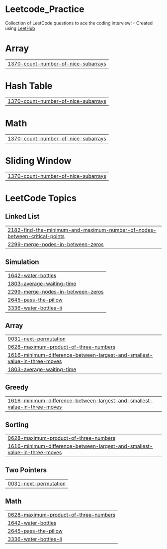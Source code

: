 # Leetcode_Practice
Collection of LeetCode questions to ace the coding interview! - Created using [LeetHub](https://github.com/QasimWani/LeetHub)


# Array
|  |
| ------- |
| [1370-count-number-of-nice-subarrays](https://github.com/angusyang901130/Leetcode_Practice/tree/master/1370-count-number-of-nice-subarrays) |
# Hash Table
|  |
| ------- |
| [1370-count-number-of-nice-subarrays](https://github.com/angusyang901130/Leetcode_Practice/tree/master/1370-count-number-of-nice-subarrays) |
# Math
|  |
| ------- |
| [1370-count-number-of-nice-subarrays](https://github.com/angusyang901130/Leetcode_Practice/tree/master/1370-count-number-of-nice-subarrays) |
# Sliding Window
|  |
| ------- |
| [1370-count-number-of-nice-subarrays](https://github.com/angusyang901130/Leetcode_Practice/tree/master/1370-count-number-of-nice-subarrays) |
<!---LeetCode Topics Start-->
# LeetCode Topics
## Linked List
|  |
| ------- |
| [2182-find-the-minimum-and-maximum-number-of-nodes-between-critical-points](https://github.com/angusyang901130/Leetcode_Practice/tree/master/2182-find-the-minimum-and-maximum-number-of-nodes-between-critical-points) |
| [2299-merge-nodes-in-between-zeros](https://github.com/angusyang901130/Leetcode_Practice/tree/master/2299-merge-nodes-in-between-zeros) |
## Simulation
|  |
| ------- |
| [1642-water-bottles](https://github.com/angusyang901130/Leetcode_Practice/tree/master/1642-water-bottles) |
| [1803-average-waiting-time](https://github.com/angusyang901130/Leetcode_Practice/tree/master/1803-average-waiting-time) |
| [2299-merge-nodes-in-between-zeros](https://github.com/angusyang901130/Leetcode_Practice/tree/master/2299-merge-nodes-in-between-zeros) |
| [2645-pass-the-pillow](https://github.com/angusyang901130/Leetcode_Practice/tree/master/2645-pass-the-pillow) |
| [3336-water-bottles-ii](https://github.com/angusyang901130/Leetcode_Practice/tree/master/3336-water-bottles-ii) |
## Array
|  |
| ------- |
| [0031-next-permutation](https://github.com/angusyang901130/Leetcode_Practice/tree/master/0031-next-permutation) |
| [0628-maximum-product-of-three-numbers](https://github.com/angusyang901130/Leetcode_Practice/tree/master/0628-maximum-product-of-three-numbers) |
| [1616-minimum-difference-between-largest-and-smallest-value-in-three-moves](https://github.com/angusyang901130/Leetcode_Practice/tree/master/1616-minimum-difference-between-largest-and-smallest-value-in-three-moves) |
| [1803-average-waiting-time](https://github.com/angusyang901130/Leetcode_Practice/tree/master/1803-average-waiting-time) |
## Greedy
|  |
| ------- |
| [1616-minimum-difference-between-largest-and-smallest-value-in-three-moves](https://github.com/angusyang901130/Leetcode_Practice/tree/master/1616-minimum-difference-between-largest-and-smallest-value-in-three-moves) |
## Sorting
|  |
| ------- |
| [0628-maximum-product-of-three-numbers](https://github.com/angusyang901130/Leetcode_Practice/tree/master/0628-maximum-product-of-three-numbers) |
| [1616-minimum-difference-between-largest-and-smallest-value-in-three-moves](https://github.com/angusyang901130/Leetcode_Practice/tree/master/1616-minimum-difference-between-largest-and-smallest-value-in-three-moves) |
## Two Pointers
|  |
| ------- |
| [0031-next-permutation](https://github.com/angusyang901130/Leetcode_Practice/tree/master/0031-next-permutation) |
## Math
|  |
| ------- |
| [0628-maximum-product-of-three-numbers](https://github.com/angusyang901130/Leetcode_Practice/tree/master/0628-maximum-product-of-three-numbers) |
| [1642-water-bottles](https://github.com/angusyang901130/Leetcode_Practice/tree/master/1642-water-bottles) |
| [2645-pass-the-pillow](https://github.com/angusyang901130/Leetcode_Practice/tree/master/2645-pass-the-pillow) |
| [3336-water-bottles-ii](https://github.com/angusyang901130/Leetcode_Practice/tree/master/3336-water-bottles-ii) |
<!---LeetCode Topics End-->